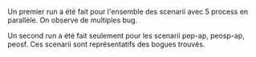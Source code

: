 Un premier run a été fait pour l'ensemble des scenarii avec 5 process en parallèle. On observe de multiples bug.

Un second run a été fait seulement pour les scenarii pep-ap, peosp-ap, peosf. Ces scenarii sont représentatifs des bogues trouvés.